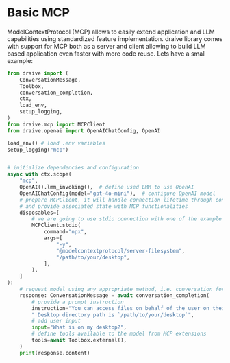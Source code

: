 # Basic MCP

ModelContextProtocol (MCP) allows to easily extend application and LLM capabilities using standardized feature implementation. draive library comes with support for MCP both as a server and client allowing to build LLM based application even faster with more code reuse. Lets have a small example:

```python
from draive import (
    ConversationMessage,
    Toolbox,
    conversation_completion,
    ctx,
    load_env,
    setup_logging,
)
from draive.mcp import MCPClient
from draive.openai import OpenAIChatConfig, OpenAI

load_env() # load .env variables
setup_logging("mcp")


# initialize dependencies and configuration
async with ctx.scope(
    "mcp",
    OpenAI().lmm_invoking(),  # define used LMM to use OpenAI
    OpenAIChatConfig(model="gpt-4o-mini"),  # configure OpenAI model
    # prepare MCPClient, it will handle connection lifetime through context
    # and provide associated state with MCP functionalities
    disposables=[
        # we are going to use stdio connection with one of the example servers
        MCPClient.stdio( 
            command="npx",
            args=[
                "-y",
                "@modelcontextprotocol/server-filesystem",
                "/path/to/your/desktop",
            ],
        ),
    ]
):
    # request model using any appropriate method, i.e. conversation for chat
    response: ConversationMessage = await conversation_completion(
        # provide a prompt instruction
        instruction="You can access files on behalf of the user on their machine using available tools."
        " Desktop directory path is `/path/to/your/desktop`",
        # add user input
        input="What is on my desktop?",
        # define tools available to the model from MCP extensions
        tools=await Toolbox.external(),
    )
    print(response.content)
```